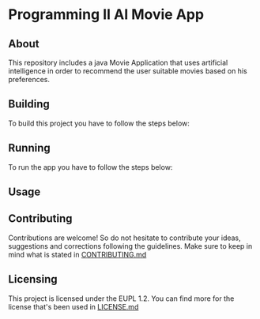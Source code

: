 # Programming II AI Movie App

## About
This repository includes a java Movie Application that uses artificial intelligence in order to recommend 
the user suitable movies based on his preferences.

## Building
To build this project you have to follow the steps below:

## Running
To run the app you have to follow the steps below:

## Usage

## Contributing
Contributions are welcome! So do not hesitate  to contribute your ideas, suggestions and corrections following 
the guidelines.
Make sure to keep in mind what is stated in [CONTRIBUTING.md](https://github.com/Aglag257/Java2_AIApp/blob/master/CONTRIBUTING.md)

## Licensing
This project is licensed under the EUPL 1.2. 
You can find more for the license that's been used in [LICENSE.md](https://github.com/Aglag257/Java2_AIApp/blob/master/LICENSE.md)